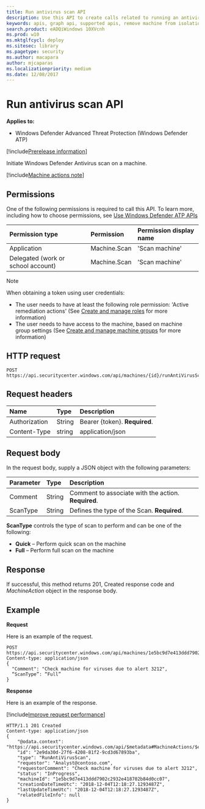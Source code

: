 ```yaml
---
title: Run antivirus scan API
description: Use this API to create calls related to running an antivirus scan on a machine.
keywords: apis, graph api, supported apis, remove machine from isolation
search.product: eADQiWindows 10XVcnh
ms.prod: w10
ms.mktglfcycl: deploy
ms.sitesec: library
ms.pagetype: security
ms.author: macapara
author: mjcaparas
ms.localizationpriority: medium
ms.date: 12/08/2017
---
```


# Run antivirus scan API
**Applies to:**
- Windows Defender Advanced Threat Protection (Windows Defender ATP)

[!include[Prerelease information](prerelease.md)]

Initiate Windows Defender Antivirus scan on a machine.

[!include[Machine actions note](machineactionsnote.md)]

## Permissions
One of the following permissions is required to call this API. To learn more, including how to choose permissions, see [Use Windows Defender ATP APIs](apis-intro.md)

Permission type |	Permission	|	Permission display name
:---|:---|:---
Application |	Machine.Scan |	'Scan machine'
Delegated (work or school account) |	Machine.Scan |	'Scan machine'

>[!Note]
> When obtaining a token using user credentials:
>- The user needs to have at least the following role permission: 'Active remediation actions' (See [Create and manage roles](user-roles-windows-defender-advanced-threat-protection.md) for more information)
>- The user needs to have access to the machine, based on machine group settings (See [Create and manage machine groups](machine-groups-windows-defender-advanced-threat-protection.md) for more information)

## HTTP request
```
POST https://api.securitycenter.windows.com/api/machines/{id}/runAntiVirusScan
```

## Request headers

Name | Type | Description
:---|:---|:---
Authorization | String | Bearer {token}. **Required**.
Content-Type | string | application/json

## Request body
In the request body, supply a JSON object with the following parameters:

Parameter |	Type	| Description
:---|:---|:---
Comment |	String | Comment to associate with the action. **Required**.
ScanType|	String	| Defines the type of the Scan. **Required**.

**ScanType** controls the type of scan to perform and can be one of the following:

- **Quick** – Perform quick scan on the machine
- **Full** – Perform full scan on the machine



## Response
If successful, this method returns 201, Created response code and _MachineAction_ object in the response body.


## Example

**Request**

Here is an example of the request.

```
POST https://api.securitycenter.windows.com/api/machines/1e5bc9d7e413ddd7902c2932e418702b84d0cc07/runAntiVirusScan 
Content-type: application/json
{
  "Comment": "Check machine for viruses due to alert 3212",
  “ScanType”: “Full”
}
```

**Response**

Here is an example of the response.

[!include[Improve request performance](improverequestperformance-new.md)]

```
HTTP/1.1 201 Created
Content-type: application/json
{
    "@odata.context": "https://api.securitycenter.windows.com/api/$metadata#MachineActions/$entity",
    "id": "2e9da30d-27f6-4208-81f2-9cd3d67893ba",
    "type": "RunAntiVirusScan",
    "requestor": "Analyst@contoso.com",
    "requestorComment": "Check machine for viruses due to alert 3212",
    "status": "InProgress",
    "machineId": "1e5bc9d7e413ddd7902c2932e418702b84d0cc07",
    "creationDateTimeUtc": "2018-12-04T12:18:27.1293487Z",
    "lastUpdateTimeUtc": "2018-12-04T12:18:27.1293487Z",
	"relatedFileInfo": null
}

```
